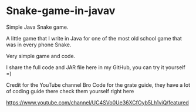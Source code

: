 # Snake-game-in-javav
Simple Java Snake game.

A little game that I write in Java for one of the most old school game that was in every phone Snake.

Very simple game and code.

I share the full code and JAR file here in my GitHub, you can try it yourself =)

Credit for the YouTube channel Bro Code for the grate guide, they have a lot of coding guide there check them yourself right here 

https://www.youtube.com/channel/UC4SVo0Ue36XCfOyb5Lh1viQ/featured
